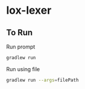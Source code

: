 # lox-lexer

## To Run

Run prompt

```bash
gradlew run
```

Run using file

```bash
gradlew run --args=filePath
```